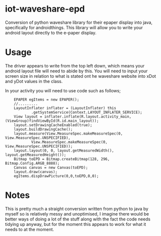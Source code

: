# iot-waveshare-epd

Conversion of python waveshare library for their epaper display into java, specifically for androidthings. This library will allow you to write your android layout directly to the e-paper display.

# Usage

The driver appears to write from the top left down, which means your android layout file will need to abide by this. You will need to input your screen size in relation to what is stated ont he waveshare website into xDot and yDot values in the class.

In your activity you will need to use code such as follows;

        EPAPER egItems = new EPAPER();
        //.........
        LayoutInflater inflater = (LayoutInflater) this
                .getSystemService(Context.LAYOUT_INFLATER_SERVICE);
        View layout = inflater.inflate(R.layout.activity_main,(ViewGroup)findViewById(R.id.main_layout));
        layout.setDrawingCacheEnabled(true);
        layout.buildDrawingCache();
        layout.measure(View.MeasureSpec.makeMeasureSpec(0, View.MeasureSpec.UNSPECIFIED),
                View.MeasureSpec.makeMeasureSpec(0, View.MeasureSpec.UNSPECIFIED));
        layout.layout(0, 0, layout.getMeasuredWidth(), layout.getMeasuredHeight());
        Bitmap toEPD = Bitmap.createBitmap(128, 296, Bitmap.Config.ARGB_8888);
        Canvas canvas = new Canvas(toEPD);
        layout.draw(canvas);
        egItems.dispDrawPicture(0,0,toEPD,0,0);
        
        
        
# Notes

This is pretty much a straight conversion written from python to java by myself so is relatively messy and unoptimised, I imagine there would be better ways of doing a lot of the stuff along with the fact the code needs tidying up anyway, but for the moment this appears to work for what it needs to at the moment.
